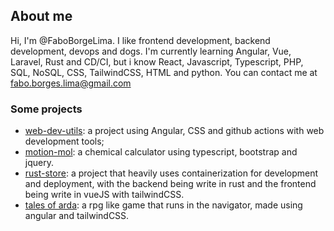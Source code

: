 ## About me

Hi, I'm @FaboBorgeLima.
I like frontend development, backend development, devops and dogs.
I'm currently learning Angular, Vue, Laravel, Rust and CD/CI, but i know React, Javascript, Typescript, PHP, SQL, NoSQL, CSS, TailwindCSS, HTML and python.
You can contact me at fabo.borges.lima@gmail.com

### Some projects 

- [web-dev-utils](https://faboborgeslima.github.io/web-dev-utils/): a project using Angular, CSS and github actions with web development tools;
- [motion-mol](https://faboborgeslima.github.io/calculadora-de-substancias-quimicas/app/pages/index.html): a chemical calculator using typescript, bootstrap and jquery.
- [rust-store](https://github.com/FaboBorgesLima/rust-store): a project that heavily uses containerization for development and deployment, with the backend being write in rust and the frontend being write in vueJS with tailwindCSS.
- [tales of arda](https://faboborgeslima.github.io/rpg/): a rpg like game that runs in the navigator, made using angular and tailwindCSS.

<!---
FaboBorgesLima/FaboBorgesLima is a ✨ special ✨ repository because its `README.md` (this file) appears on your GitHub profile.
You can click the Preview link to take a look at your changes.
--->
